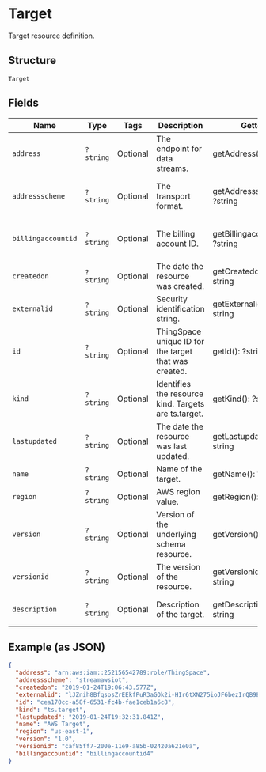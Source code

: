 
# Target

Target resource definition.

## Structure

`Target`

## Fields

| Name | Type | Tags | Description | Getter | Setter |
|  --- | --- | --- | --- | --- | --- |
| `address` | `?string` | Optional | The endpoint for data streams. | getAddress(): ?string | setAddress(?string address): void |
| `addressscheme` | `?string` | Optional | The transport format. | getAddressscheme(): ?string | setAddressscheme(?string addressscheme): void |
| `billingaccountid` | `?string` | Optional | The billing account ID. | getBillingaccountid(): ?string | setBillingaccountid(?string billingaccountid): void |
| `createdon` | `?string` | Optional | The date the resource was created. | getCreatedon(): ?string | setCreatedon(?string createdon): void |
| `externalid` | `?string` | Optional | Security identification string. | getExternalid(): ?string | setExternalid(?string externalid): void |
| `id` | `?string` | Optional | ThingSpace unique ID for the target that was created. | getId(): ?string | setId(?string id): void |
| `kind` | `?string` | Optional | Identifies the resource kind. Targets are ts.target. | getKind(): ?string | setKind(?string kind): void |
| `lastupdated` | `?string` | Optional | The date the resource was last updated. | getLastupdated(): ?string | setLastupdated(?string lastupdated): void |
| `name` | `?string` | Optional | Name of the target. | getName(): ?string | setName(?string name): void |
| `region` | `?string` | Optional | AWS region value. | getRegion(): ?string | setRegion(?string region): void |
| `version` | `?string` | Optional | Version of the underlying schema resource. | getVersion(): ?string | setVersion(?string version): void |
| `versionid` | `?string` | Optional | The version of the resource. | getVersionid(): ?string | setVersionid(?string versionid): void |
| `description` | `?string` | Optional | Description of the target. | getDescription(): ?string | setDescription(?string description): void |

## Example (as JSON)

```json
{
  "address": "arn:aws:iam::252156542789:role/ThingSpace",
  "addressscheme": "streamawsiot",
  "createdon": "2019-01-24T19:06:43.577Z",
  "externalid": "lJZnih8BfqsosZrEEkfPuR3aGOk2i-HIr6tXN275ioJF6bezIrQB9EbzpTRep8J7RmV7QH==",
  "id": "cea170cc-a58f-6531-fc4b-fae1ceb1a6c8",
  "kind": "ts.target",
  "lastupdated": "2019-01-24T19:32:31.841Z",
  "name": "AWS Target",
  "region": "us-east-1",
  "version": "1.0",
  "versionid": "caf85ff7-200e-11e9-a85b-02420a621e0a",
  "billingaccountid": "billingaccountid4"
}
```

